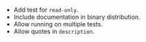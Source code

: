 - Add test for `read-only`. 
- Include documentation in binary distribution.
- Allow running on multiple tests.
- Allow quotes in `description`.
